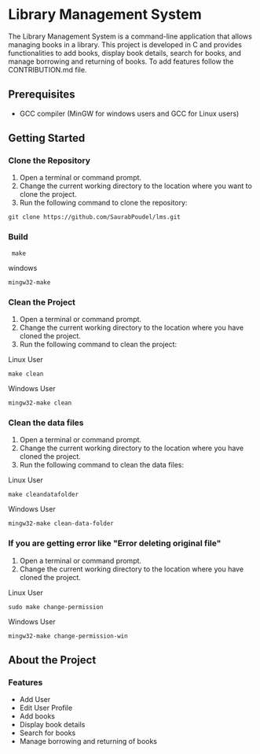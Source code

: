 # Library Management System

The Library Management System is a command-line application that allows managing books in a library. This project is developed in C and provides functionalities to add books, display book details, search for books, and manage borrowing and returning of books. To add features follow the CONTRIBUTION.md file.

## Prerequisites

- GCC compiler (MinGW for windows users and GCC for Linux users)

## Getting Started

### Clone the Repository

1. Open a terminal or command prompt.
2. Change the current working directory to the location where you want to clone the project.
3. Run the following command to clone the repository:

```
git clone https://github.com/SaurabPoudel/lms.git
```

### Build

```
 make 
```
windows 
```
mingw32-make
```
### Clean the Project

1. Open a terminal or command prompt.
2. Change the current working directory to the location where you have cloned the project.
3. Run the following command to clean the project:

Linux User

```
make clean
```

Windows User

```
mingw32-make clean
```

### Clean the data files

1. Open a terminal or command prompt.
2. Change the current working directory to the location where you have cloned the project.
3. Run the following command to clean the data files:

Linux User

```
make cleandatafolder
```

Windows User

```
mingw32-make clean-data-folder
```

### If you are getting error like "Error deleting original file"

1. Open a terminal or command prompt.
2. Change the current working directory to the location where you have cloned the project.

Linux User

```
sudo make change-permission
```

Windows User

```
mingw32-make change-permission-win

```

## About the Project

### Features

- Add User
- Edit User Profile
- Add books
- Display book details
- Search for books
- Manage borrowing and returning of books

